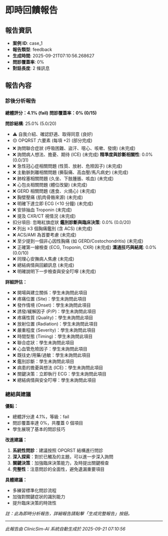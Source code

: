 # 即時回饋報告

## 報告資訊
- **案例 ID**: case_1
- **報告類型**: feedback
- **生成時間**: 2025-09-21T07:10:56.268627
- **問診覆蓋率**: 0%
- **對話長度**: 2 條訊息

## 報告內容

### 診後分析報告

**總體評分：4.1% (fail)**
**問診覆蓋率：0% (0/15)**

**問診結構**: 25.0% (5.0/20)
  - ⚠️ 自我介紹、確認舒適、取得同意 (良好)
  - 🟡 OPQRST 六要素 (每項 +2) (部分完成)
  - ❌ 詢問聯合症狀 (呼吸困難、盜汗、噁心、咳嗽、發燒) (未完成)
  - ❌ 詢問病人想法、擔憂、期待 (ICE) (未完成)
**精準度與診斷相關性**: 0.0% (0.0/31)
  - ❌ 急性冠心症相關問題 (性質、放射、危險因子) (未完成)
  - ❌ 主動脈剝離相關問題 (撕裂痛、高血壓/馬凡病史) (未完成)
  - ❌ 肺栓塞相關問題 (久坐、下肢腫脹、咳血) (未完成)
  - ❌ 心包炎相關問題 (體位改變) (未完成)
  - ❌ GERD 相關問題 (進食、火燒心) (未完成)
  - ❌ 胸壁壓痛 (肌肉骨骼來源) (未完成)
  - ❌ 明確下達立即 ECG (<10 分鐘) (未完成)
  - ❌ 安排抽血 Troponin (未完成)
  - ❌ 提及 CXR/CT 視情況 (未完成)
  - 扣分項目: 忽略紅旗症狀
**鑑別診斷與臨床決策**: 0.0% (0.0/20)
  - ❌ 列出 ≥3 個胸痛鑑別 (含 ACS) (未完成)
  - ❌ ACS/AMI 為首要考慮 (未完成)
  - ❌ 至少提到一個非心因性胸痛 (如 GERD/Costochondritis) (未完成)
  - ❌ 正確第一線檢查 (ECG, Troponin, CXR) (未完成)
**溝通技巧與結尾**: 0.0% (0.0/10)
  - ❌ 同理心安撫病人焦慮 (未完成)
  - ❌ 總結病情與回顧訊息 (未完成)
  - ❌ 明確說明下一步檢查與安全叮嚀 (未完成)

**詳細評估：**
- ❌ 開場與建立關係：學生未詢問此項目
- ❌ 疼痛位置 (Site)：學生未詢問此項目
- ❌ 發作情境 (Onset)：學生未詢問此項目
- ❌ 誘發/緩解因子 (P/P)：學生未詢問此項目
- ❌ 疼痛性質 (Quality)：學生未詢問此項目
- ❌ 放射位置 (Radiation)：學生未詢問此項目
- ❌ 嚴重程度 (Severity)：學生未詢問此項目
- ❌ 時間型態 (Timing)：學生未詢問此項目
- ❌ 聯合症狀：學生未詢問此項目
- ❌ 心血管危險因子：學生未詢問此項目
- ❌ 既往史/用藥/過敏：學生未詢問此項目
- ❌ 鑑別診斷：學生未詢問此項目
- ❌ 病患的擔憂與想法 (ICE)：學生未詢問此項目
- ❌ 關鍵決策：立即執行 ECG：學生未詢問此項目
- ❌ 總結病情與安全叮嚀：學生未詢問此項目

### 總結與建議

**優點：**
- 總體評分達 4.1%，等級：fail
- 問診覆蓋率達 0%，共覆蓋 0 個項目
- 學生展現了基本的問診技巧

**改進建議：**
1. **系統性問診**：建議按照 OPQRST 結構進行問診
2. **深入探索**：對於已觸及的主題，可以進一步深入詢問
3. **關鍵決策**：加強臨床決策能力，及時提出關鍵檢查
4. **完整性**：注意問診的全面性，避免遺漏重要項目

**具體建議：**
- 多練習標準化問診流程
- 加強對關鍵症狀的識別能力
- 提升臨床決策的時效性

*註：此為即時分析報告，詳細報告請點擊「生成完整報告」按鈕。*

---
*此報告由 ClinicSim-AI 系統自動生成於 2025-09-21 07:10:56*
